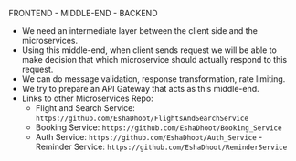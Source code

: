 FRONTEND -  MIDDLE-END - BACKEND

- We need an intermediate layer between the client side and the microservices.
- Using this middle-end, when client sends request we will be able to make decision that which microservice should actually respond to this request.
- We can do message validation, response transformation, rate limiting.
- We try to prepare an API Gateway that acts as this middle-end.
- Links to other Microservices Repo:
    - Flight and Search Service: ```https://github.com/EshaDhoot/FlightsAndSearchService```
    - Booking Service: ```https://github.com/EshaDhoot/Booking_Service```
    - Auth Service: ```https://github.com/EshaDhoot/Auth_Service```
    -Reminder Service: ```https://github.com/EshaDhoot/ReminderService```
